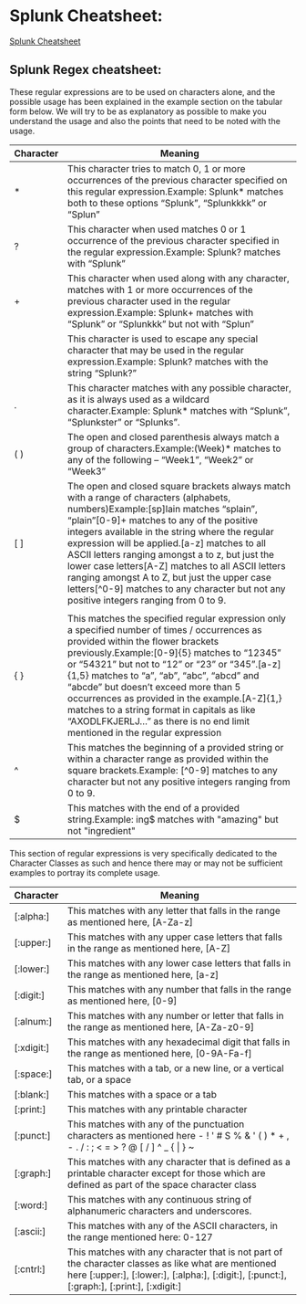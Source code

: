 # Splunk Cheatsheet:
[Splunk Cheatsheet](https://benjitrapp.github.io/memories/2022-08-25-Splunk-Cheatsheet/)

## Splunk Regex cheatsheet:
These regular expressions are to be used on characters alone, and the possible usage has been explained in the example 
section on the tabular form below. We will try to be as explanatory as possible to make you understand the usage and 
also the points that need to be noted with the usage.

| **Character** | **Meaning**                                                                                                                                                                                                                                                                                                                                                                                                                                                                                                                                                                                                                                            |
|---------------|--------------------------------------------------------------------------------------------------------------------------------------------------------------------------------------------------------------------------------------------------------------------------------------------------------------------------------------------------------------------------------------------------------------------------------------------------------------------------------------------------------------------------------------------------------------------------------------------------------------------------------------------------------|
| *             | This character tries to match 0, 1 or more occurrences&nbsp;of the previous character specified on this regular expression.Example: Splunk* matches both to these options &ldquo;Splunk&rdquo;, &ldquo;Splunkkkk&rdquo; or &ldquo;Splun&rdquo;                                                                                                                                                                                                                                                                                                                                                                                                         |
| ?             | This character when used matches 0 or 1 occurrence of the previous character specified in the regular expression.Example: Splunk? matches with &ldquo;Splunk&rdquo;                                                                                                                                                                                                                                                                                                                                                                                                                                                                                    |
| +             | This character when used along with any character, matches with 1 or more occurrences of the previous character used in the regular expression.Example: Splunk+ matches with &ldquo;Splunk&rdquo; or &ldquo;Splunkkk&rdquo; but not with &ldquo;Splun&rdquo;                                                                                                                                                                                                                                                                                                                                                                                           |
| &nbsp;        | This character is used to escape any special character that may be used in the regular expression.Example: Splunk? matches with the string &ldquo;Splunk?&rdquo;                                                                                                                                                                                                                                                                                                                                                                                                                                                                                       |
| .             | This character matches with any possible character, as it is always used as a wildcard character.Example: Splunk* matches with &ldquo;Splunk&rdquo;, &ldquo;Splunkster&rdquo; or &ldquo;Splunks&rdquo;.                                                                                                                                                                                                                                                                                                                                                                                                                                                |
| ( )           | The open and closed parenthesis always match a group of characters.Example:(Week)* matches to any of the following &ndash; &ldquo;Week1&rdquo;, &ldquo;Week2&rdquo; or &ldquo;Week3&rdquo;                                                                                                                                                                                                                                                                                                                                                                                                                                                             |
| [ ]           | The open and closed square brackets always match with a range of characters (alphabets, numbers)Example:[sp]lain matches &ldquo;splain&rdquo;, &ldquo;plain&rdquo;[0-9]+ matches to any of the positive integers available in the string where the regular expression will be applied.[a-z] matches to all ASCII letters ranging amongst a to z, but just the lower case letters[A-Z] matches to all ASCII letters ranging amongst A to Z, but just the upper case letters[^0-9] matches to any character but not any positive integers ranging from 0 to 9.                                                                                           |
| |             | This matches with the previous OR next character / group(Ch) | (ch) pra matches to &ldquo;Chopra&rdquo; or &ldquo;chopra&rdquo;                                                                                                                                                                                                                                                                                                                                                                                                                                                                                                                        |
| { }           | This matches the specified regular expression only a specified number of times / occurrences as provided within the flower brackets previously.Example:[0-9]{5} matches to &ldquo;12345&rdquo; or &ldquo;54321&rdquo; but not to &ldquo;12&rdquo; or &ldquo;23&rdquo; or &ldquo;345&rdquo;.[a-z]{1,5} matches to &ldquo;a&rdquo;, &ldquo;ab&rdquo;, &ldquo;abc&rdquo;, &ldquo;abcd&rdquo; and &ldquo;abcde&rdquo; but doesn&rsquo;t exceed more than 5 occurrences as provided in the example.[A-Z]{1,} matches to a string format in capitals as like &ldquo;AXODLFKJERLJ&hellip;&rdquo; as there is no end limit mentioned in the regular expression |
| ^             | This matches the beginning of a provided string or within a character range as provided within the square brackets.Example: [^0-9] matches to any character but not any positive integers ranging from 0 to 9.                                                                                                                                                                                                                                                                                                                                                                                                                                         |
| $             | This matches with the end of a provided string.Example: ing$&nbsp;matches with "amazing" but not "ingredient"                                                                                                                                                                                                                                                                                                                                                                                                                                                                                                                                          |


This section of regular expressions is very specifically dedicated to the Character Classes as such and hence there may or may not be sufficient examples to portray its complete usage.

| **Character** | **Meaning**                                                                                                                                                                                            |
|---------------|----------------------------------------------------------------------------------------------------------------------------------------------------------------------------------------------------------|
| [:alpha:]     | This matches with any letter that falls in the range as mentioned here,&nbsp;[A-Za-z]                                                                                                                    |
| [:upper:]     | This matches with any upper case letters that falls in the range as mentioned here,&nbsp;[A-Z]                                                                                                           |
| [:lower:]     | This matches with any lower case letters that falls in the range as mentioned here,&nbsp;[a-z]                                                                                                           |
| [:digit:]     | This matches with any number that falls in the range as mentioned here,&nbsp;[0-9]                                                                                                                       |
| [:alnum:]     | This matches with any number or letter that falls in the range as mentioned here,&nbsp;[A-Za-z0-9]                                                                                                       |
| [:xdigit:]    | This matches with any hexadecimal digit that falls in the range as mentioned here,&nbsp;[0-9A-Fa-f]                                                                                                      |
| [:space:]     | This matches with a tab, or a new line, or a vertical tab, or a space                                                                                                                                    |
| [:blank:]     | This matches with a space or a tab                                                                                                                                                                       |
| [:print:]     | This matches with any printable character                                                                                                                                                                |
| [:punct:]     | This matches with any of the punctuation characters as mentioned here -&nbsp;! ' # S % &amp; ' ( ) * + , - . / : ; &lt; = &gt; ? @ [ / ] ^ _ { \| } ~                                                    |
| [:graph:]     | This matches with any character that is defined as a printable character except for those which are defined as part of the space character class                                                         |
| [:word:]      | This matches with any continuous string of alphanumeric characters and underscores.                                                                                                                      |
| [:ascii:]     | This matches with any of the ASCII characters, in the range mentioned here: 0-127                                                                                                                        |
| [:cntrl:]     | This matches with any character that is not part of the character classes as like what are mentioned here&nbsp;[:upper:], [:lower:], [:alpha:], [:digit:], [:punct:], [:graph:], [:print:], [:xdigit:] |
